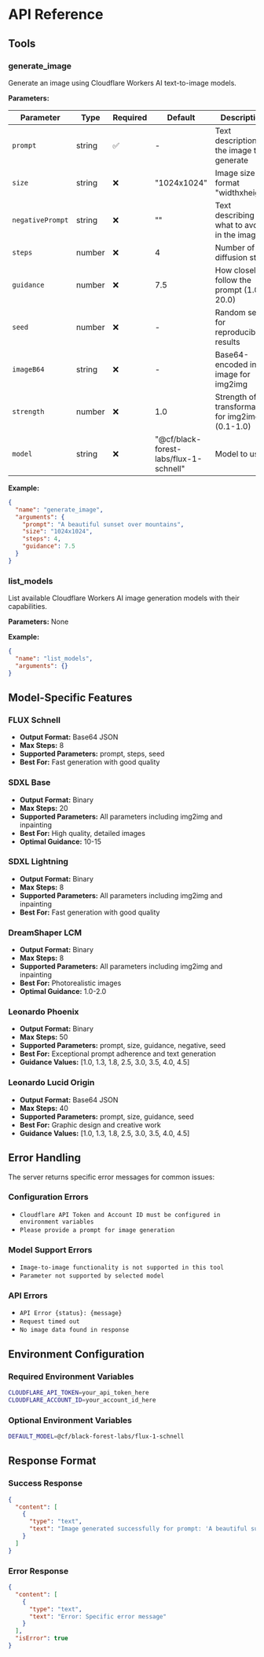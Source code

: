 # API Reference

## Tools

### generate_image

Generate an image using Cloudflare Workers AI text-to-image models.

**Parameters:**

| Parameter | Type | Required | Default | Description |
|-----------|------|----------|---------|-------------|
| `prompt` | string | ✅ | - | Text description of the image to generate |
| `size` | string | ❌ | "1024x1024" | Image size in format "widthxheight" |
| `negativePrompt` | string | ❌ | "" | Text describing what to avoid in the image |
| `steps` | number | ❌ | 4 | Number of diffusion steps |
| `guidance` | number | ❌ | 7.5 | How closely to follow the prompt (1.0-20.0) |
| `seed` | number | ❌ | - | Random seed for reproducible results |
| `imageB64` | string | ❌ | - | Base64-encoded input image for img2img |
| `strength` | number | ❌ | 1.0 | Strength of transformation for img2img (0.1-1.0) |
| `model` | string | ❌ | "@cf/black-forest-labs/flux-1-schnell" | Model to use |

**Example:**

```json
{
  "name": "generate_image",
  "arguments": {
    "prompt": "A beautiful sunset over mountains",
    "size": "1024x1024",
    "steps": 4,
    "guidance": 7.5
  }
}
```

### list_models

List available Cloudflare Workers AI image generation models with their capabilities.

**Parameters:** None

**Example:**

```json
{
  "name": "list_models",
  "arguments": {}
}
```

## Model-Specific Features

### FLUX Schnell
- **Output Format:** Base64 JSON
- **Max Steps:** 8
- **Supported Parameters:** prompt, steps, seed
- **Best For:** Fast generation with good quality

### SDXL Base
- **Output Format:** Binary
- **Max Steps:** 20
- **Supported Parameters:** All parameters including img2img and inpainting
- **Best For:** High quality, detailed images
- **Optimal Guidance:** 10-15

### SDXL Lightning
- **Output Format:** Binary
- **Max Steps:** 8
- **Supported Parameters:** All parameters including img2img and inpainting
- **Best For:** Fast generation with good quality

### DreamShaper LCM
- **Output Format:** Binary
- **Max Steps:** 8
- **Supported Parameters:** All parameters including img2img and inpainting
- **Best For:** Photorealistic images
- **Optimal Guidance:** 1.0-2.0

### Leonardo Phoenix
- **Output Format:** Binary
- **Max Steps:** 50
- **Supported Parameters:** prompt, size, guidance, negative, seed
- **Best For:** Exceptional prompt adherence and text generation
- **Guidance Values:** [1.0, 1.3, 1.8, 2.5, 3.0, 3.5, 4.0, 4.5]

### Leonardo Lucid Origin
- **Output Format:** Base64 JSON
- **Max Steps:** 40
- **Supported Parameters:** prompt, size, guidance, seed
- **Best For:** Graphic design and creative work
- **Guidance Values:** [1.0, 1.3, 1.8, 2.5, 3.0, 3.5, 4.0, 4.5]

## Error Handling

The server returns specific error messages for common issues:

### Configuration Errors
- `Cloudflare API Token and Account ID must be configured in environment variables`
- `Please provide a prompt for image generation`

### Model Support Errors
- `Image-to-image functionality is not supported in this tool`
- `Parameter not supported by selected model`

### API Errors
- `API Error {status}: {message}`
- `Request timed out`
- `No image data found in response`

## Environment Configuration

### Required Environment Variables

```bash
CLOUDFLARE_API_TOKEN=your_api_token_here
CLOUDFLARE_ACCOUNT_ID=your_account_id_here
```

### Optional Environment Variables

```bash
DEFAULT_MODEL=@cf/black-forest-labs/flux-1-schnell
```

## Response Format

### Success Response

```json
{
  "content": [
    {
      "type": "text",
      "text": "Image generated successfully for prompt: 'A beautiful sunset'\n\n![Generated Image](./outputs/image/generations/uuid.jpg)"
    }
  ]
}
```

### Error Response

```json
{
  "content": [
    {
      "type": "text",
      "text": "Error: Specific error message"
    }
  ],
  "isError": true
}
```